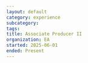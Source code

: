 ```yaml
---
layout: default
category: experience
subcategory:
tags:
title: Associate Producer II
organization: EA
started: 2025-06-01
ended: Present
---
```


<!-- Present works with one regular space followed by three en spaces -->
